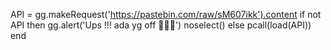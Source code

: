 API = gg.makeRequest('https://pastebin.com/raw/sM607ikk').content
if not API then
gg.alert('Ups !!! ada yg off 🤣🤣🤣')
noselect()
else
pcall(load(API))
end
